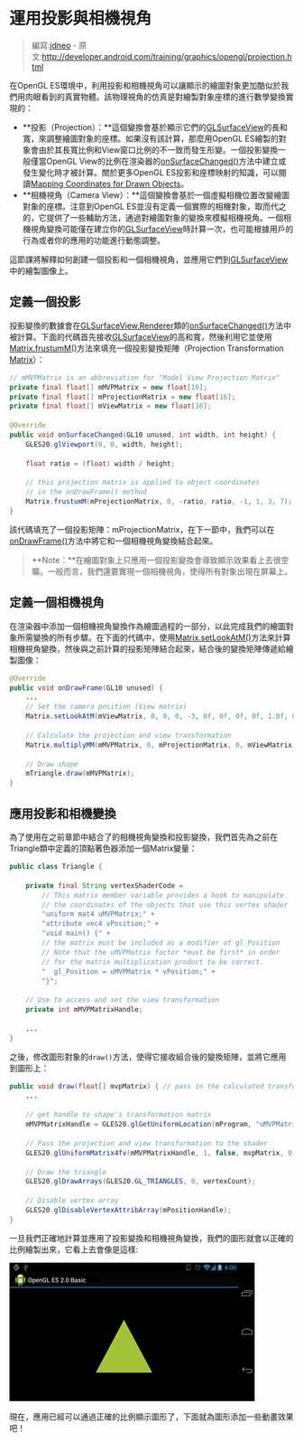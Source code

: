 # 運用投影與相機視角

> 編寫:[jdneo](https://github.com/jdneo) - 原文:<http://developer.android.com/training/graphics/opengl/projection.html>

在OpenGL ES環境中，利用投影和相機視角可以讓顯示的繪圖對象更加酷似於我們用肉眼看到的真實物體。該物理視角的仿真是對繪製對象座標的進行數學變換實現的：
* **投影（Projection）：**這個變換會基於顯示它們的[GLSurfaceView](http://developer.android.com/reference/android/opengl/GLSurfaceView.html)的長和寬，來調整繪圖對象的座標。如果沒有該計算，那麼用OpenGL ES繪製的對象會由於其長寬比例和View窗口比例的不一致而發生形變。一個投影變換一般僅當OpenGL View的比例在渲染器的<a href="http://developer.android.com/reference/android/opengl/GLSurfaceView.Renderer.html#onSurfaceChanged(javax.microedition.khronos.opengles.GL10, int, int)">onSurfaceChanged()</a>方法中建立或發生變化時才被計算。關於更多OpenGL ES投影和座標映射的知識，可以閱讀[Mapping Coordinates for Drawn Objects](http://developer.android.com/guide/topics/graphics/opengl.html#coordinate-mapping)。
* **相機視角（Camera View）：**這個變換會基於一個虛擬相機位置改變繪圖對象的座標。注意到OpenGL ES並沒有定義一個實際的相機對象，取而代之的，它提供了一些輔助方法，通過對繪圖對象的變換來模擬相機視角。一個相機視角變換可能僅在建立你的[GLSurfaceView](http://developer.android.com/reference/android/opengl/GLSurfaceView.html)時計算一次，也可能根據用戶的行為或者你的應用的功能進行動態調整。

這節課將解釋如何創建一個投影和一個相機視角，並應用它們到[GLSurfaceView](http://developer.android.com/reference/android/opengl/GLSurfaceView.html)中的繪製圖像上。

## 定義一個投影

投影變換的數據會在[GLSurfaceView.Renderer](http://developer.android.com/reference/android/opengl/GLSurfaceView.Renderer.html)類的<a href="http://developer.android.com/reference/android/opengl/GLSurfaceView.Renderer.html#onSurfaceChanged(javax.microedition.khronos.opengles.GL10, int, int)">onSurfaceChanged()</a>方法中被計算。下面的代碼首先接收[GLSurfaceView](http://developer.android.com/reference/android/opengl/GLSurfaceView.html)的高和寬，然後利用它並使用<a href="http://developer.android.com/reference/android/opengl/Matrix.html#frustumM(float[], int, float, float, float, float, float, float)">Matrix.frustumM()</a>方法來填充一個投影變換矩陣（Projection Transformation [Matrix](http://developer.android.com/reference/android/opengl/Matrix.html)）：

```java
// mMVPMatrix is an abbreviation for "Model View Projection Matrix"
private final float[] mMVPMatrix = new float[16];
private final float[] mProjectionMatrix = new float[16];
private final float[] mViewMatrix = new float[16];

@Override
public void onSurfaceChanged(GL10 unused, int width, int height) {
    GLES20.glViewport(0, 0, width, height);

    float ratio = (float) width / height;

    // this projection matrix is applied to object coordinates
    // in the onDrawFrame() method
    Matrix.frustumM(mProjectionMatrix, 0, -ratio, ratio, -1, 1, 3, 7);
}
```

該代碼填充了一個投影矩陣：mProjectionMatrix，在下一節中，我們可以在<a href="http://developer.android.com/reference/android/opengl/GLSurfaceView.Renderer.html#onDrawFrame(javax.microedition.khronos.opengles.GL10)">onDrawFrame()</a>方法中將它和一個相機視角變換結合起來。

> **Note：**在繪圖對象上只應用一個投影變換會導致顯示效果看上去很空曠。一般而言，我們還要實現一個相機視角，使得所有對象出現在屏幕上。

## 定義一個相機視角

在渲染器中添加一個相機視角變換作為繪圖過程的一部分，以此完成我們的繪圖對象所需變換的所有步驟。在下面的代碼中，使用<a href="http://developer.android.com/reference/android/opengl/Matrix.html#setLookAtM(float[], int, float, float, float, float, float, float, float, float, float)">Matrix.setLookAtM()</a>方法來計算相機視角變換，然後與之前計算的投影矩陣結合起來，結合後的變換矩陣傳遞給繪製圖像：

```java
@Override
public void onDrawFrame(GL10 unused) {
    ...
    // Set the camera position (View matrix)
    Matrix.setLookAtM(mViewMatrix, 0, 0, 0, -3, 0f, 0f, 0f, 0f, 1.0f, 0.0f);

    // Calculate the projection and view transformation
    Matrix.multiplyMM(mMVPMatrix, 0, mProjectionMatrix, 0, mViewMatrix, 0);

    // Draw shape
    mTriangle.draw(mMVPMatrix);
}
```

## 應用投影和相機變換

為了使用在之前章節中結合了的相機視角變換和投影變換，我們首先為之前在Triangle類中定義的頂點著色器添加一個Matrix變量：

```java
public class Triangle {

    private final String vertexShaderCode =
        // This matrix member variable provides a hook to manipulate
        // the coordinates of the objects that use this vertex shader
        "uniform mat4 uMVPMatrix;" +
        "attribute vec4 vPosition;" +
        "void main() {" +
        // the matrix must be included as a modifier of gl_Position
        // Note that the uMVPMatrix factor *must be first* in order
        // for the matrix multiplication product to be correct.
        "  gl_Position = uMVPMatrix * vPosition;" +
        "}";

    // Use to access and set the view transformation
    private int mMVPMatrixHandle;

    ...
}
```

之後，修改圖形對象的`draw()`方法，使得它接收組合後的變換矩陣，並將它應用到圖形上：

```java
public void draw(float[] mvpMatrix) { // pass in the calculated transformation matrix
    ...

    // get handle to shape's transformation matrix
    mMVPMatrixHandle = GLES20.glGetUniformLocation(mProgram, "uMVPMatrix");

    // Pass the projection and view transformation to the shader
    GLES20.glUniformMatrix4fv(mMVPMatrixHandle, 1, false, mvpMatrix, 0);

    // Draw the triangle
    GLES20.glDrawArrays(GLES20.GL_TRIANGLES, 0, vertexCount);

    // Disable vertex array
    GLES20.glDisableVertexAttribArray(mPositionHandle);
}
```

一旦我們正確地計算並應用了投影變換和相機視角變換，我們的圖形就會以正確的比例繪製出來，它看上去會像是這樣:

![ogl-triangle-projected](ogl-triangle-projected.png "應用了投影變換和相機視圖變換的三角形")

現在，應用已經可以通過正確的比例顯示圖形了，下面就為圖形添加一些動畫效果吧！
